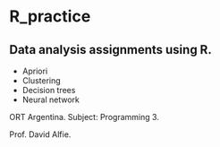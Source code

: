 # R_practice

## Data analysis assignments using R.

* Apriori
* Clustering
* Decision trees
* Neural network

ORT Argentina. Subject: Programming 3. 

Prof. David Alfie.
